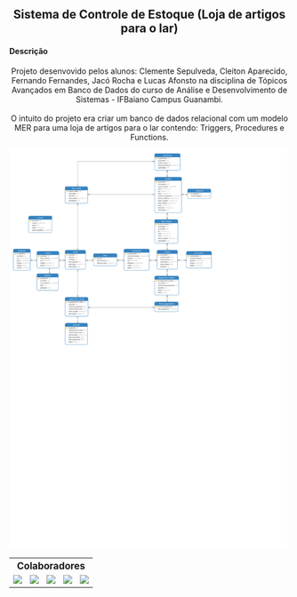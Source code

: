 <h2 align="center">Sistema de Controle de Estoque (Loja de artigos para o lar) </h2>

<h4>Descrição</h4>
<p align="center">Projeto desenvovido pelos alunos: Clemente Sepulveda, Cleiton Aparecido, Fernando Fernandes, Jacó Rocha e Lucas Afonsto na disciplina de Tópicos Avançados
em Banco de Dados do curso de Análise e Desenvolvimento de Sistemas - IFBaiano Campus Guanambi.</br></br>
O intuito do projeto era criar um banco de dados relacional com um modelo MER para uma loja de artigos para o lar contendo: Triggers, Procedures e Functions.</p>

<img width="500px" src="https://github.com/net0xy/projeto-tabd/blob/main/public/img/diagram.svg">

<table align="center">
    <tr>
        <th colspan="5" style="text-align: center; font-size: 17px">
            Colaboradores
        </th>
    </tr>
    <tr >
        <td>
            <a href="https://github.com/net0xy">
                <img src="https://github.com/net0xy.png?size=70">
            </a>
        </td>
        <td>
            <a href="https://github.com/cleitondcarmo">
                <img src="https://github.com/cleitondcarmo.png?size=70">
            </a>
        </td>
        <td>
            <a href="https://github.com/fcnando45">
                <img src="https://github.com/fcnando45.png?size=70">
            </a>
        </td>
        <td>
            <a href="https://github.com/lauf8">
                <img src="https://github.com/lauf8.png?size=70">
            </a>
        </td>
        <td>
            <a href="https://github.com/JacoRochadev">
                <img src="https://github.com/JacoRochadev.png?size=70">
            </a>
        </td>
    </tr>
</table>
